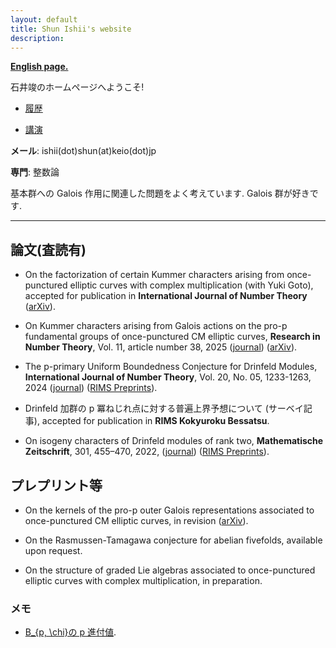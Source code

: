 ```yaml
---
layout: default
title: Shun Ishii's website
description:
---
```


**[English page.](/)**

石井竣のホームページへようこそ!

- [履歴](/ja/cv)

- [講演](/ja/talks)

**メール**: ishii(dot)shun(at)keio(dot)jp

**専門**: 整数論

基本群への Galois 作用に関連した問題をよく考えています. Galois 群が好きです.

---

## 論文(査読有)

- On the factorization of certain Kummer characters arising from once-punctured elliptic curves with complex multiplication (with Yuki Goto), accepted for publication in **International Journal of Number Theory** ([arXiv](https://arxiv.org/abs/2412.18846)).

- On Kummer characters arising from Galois actions on the pro-p fundamental groups of once-punctured CM elliptic curves, **Research in Number Theory**, Vol. 11, article number 38, 2025 ([journal](https://link.springer.com/article/10.1007/s40993-025-00622-0)) ([arXiv](https://arxiv.org/abs/2312.04175)).

- The p-primary Uniform Boundedness Conjecture for Drinfeld Modules, **International Journal of Number Theory**, Vol. 20, No. 05, 1233-1263, 2024 ([journal](https://www.worldscientific.com/doi/10.1142/S1793042124500611)) ([RIMS Preprints](https://www.kurims.kyoto-u.ac.jp/preprint/file/RIMS1927.pdf)).

- Drinfeld 加群の p 冪ねじれ点に対する普遍上界予想について (サーベイ記事), accepted for publication in **RIMS Kokyuroku Bessatsu**.

- On isogeny characters of Drinfeld modules of rank two, **Mathematische Zeitschrift**, 301, 455–470, 2022, ([journal](https://link.springer.com/article/10.1007/s00209-021-02921-5)) ([RIMS Preprints](https://www.kurims.kyoto-u.ac.jp/preprint/file/RIMS1947-revision.pdf)).

## プレプリント等

- On the kernels of the pro-p outer Galois representations associated to once-punctured CM elliptic curves, in revision ([arXiv](https://arxiv.org/abs/2312.04196)).

- On the Rasmussen-Tamagawa conjecture for abelian fivefolds, available upon request.

- On the structure of graded Lie algebras associated to once-punctured elliptic curves with complex multiplication, in preparation.

### メモ

- [B\_{p, \chi}の p 進付値](/notes/Bpchi.pdf).
